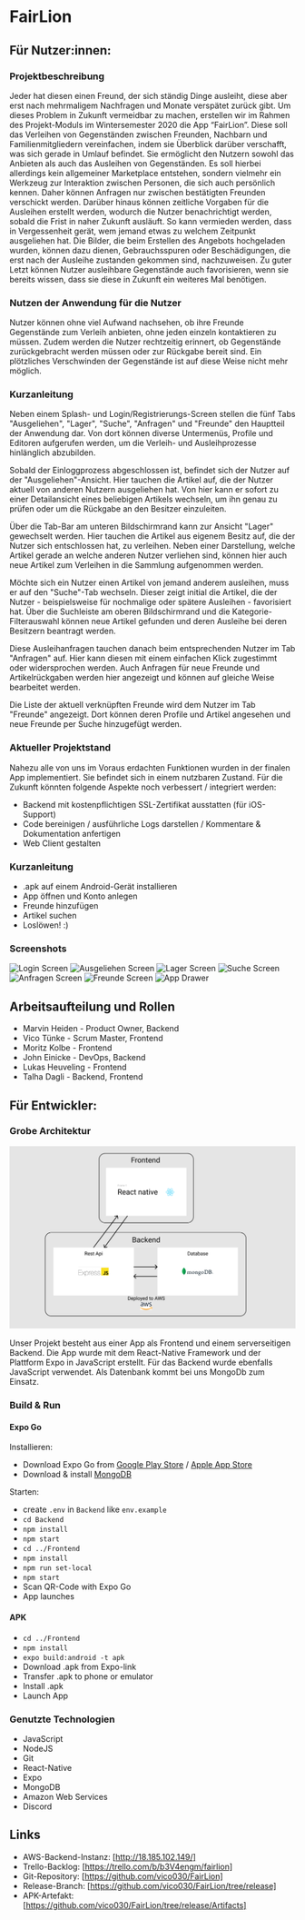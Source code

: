 # FairLion

## Für Nutzer:innen:

### Projektbeschreibung

Jeder hat diesen einen Freund, der sich ständig Dinge ausleiht, diese aber erst nach mehrmaligem Nachfragen und Monate verspätet zurück gibt. Um dieses Problem in Zukunft vermeidbar zu machen, erstellen wir im Rahmen des Projekt-Moduls im Wintersemester 2020 die App “FairLion”. Diese soll das Verleihen von Gegenständen zwischen Freunden, Nachbarn und Familienmitgliedern vereinfachen, indem sie Überblick darüber verschafft, was sich gerade in Umlauf befindet. Sie ermöglicht den Nutzern sowohl das Anbieten als auch das Ausleihen von Gegenständen. Es soll hierbei allerdings kein allgemeiner Marketplace entstehen, sondern vielmehr ein Werkzeug zur Interaktion zwischen Personen, die sich auch persönlich kennen. Daher können Anfragen nur zwischen bestätigten Freunden verschickt werden. Darüber hinaus können zeitliche Vorgaben für die Ausleihen erstellt werden, wodurch die Nutzer benachrichtigt werden, sobald die Frist in naher Zukunft ausläuft. So kann vermieden werden, dass in Vergessenheit gerät, wem jemand etwas zu welchem Zeitpunkt ausgeliehen hat. Die Bilder, die beim Erstellen des Angebots hochgeladen wurden, können dazu dienen, Gebrauchsspuren oder Beschädigungen, die erst nach der Ausleihe zustanden gekommen sind, nachzuweisen. Zu guter Letzt können Nutzer ausleihbare Gegenstände auch favorisieren, wenn sie bereits wissen, dass sie diese in Zukunft ein weiteres Mal benötigen.

### Nutzen der Anwendung für die Nutzer

Nutzer können ohne viel Aufwand nachsehen, ob ihre Freunde Gegenstände zum Verleih anbieten, ohne jeden einzeln kontaktieren zu müssen. Zudem werden die Nutzer rechtzeitig erinnert, ob Gegenstände zurückgebracht werden müssen oder zur Rückgabe bereit sind. Ein plötzliches Verschwinden der Gegenstände ist auf diese Weise nicht mehr möglich. 

### Kurzanleitung

Neben einem Splash- und Login/Registrierungs-Screen stellen die fünf Tabs "Ausgeliehen", "Lager", "Suche", "Anfragen" und "Freunde" den Hauptteil der Anwendung dar. Von dort können diverse Untermenüs, Profile und Editoren aufgerufen werden, um die Verleih- und Ausleihprozesse hinlänglich abzubilden.

Sobald der Einloggprozess abgeschlossen ist, befindet sich der Nutzer auf der "Ausgeliehen"-Ansicht. Hier tauchen die Artikel auf, die der Nutzer aktuell von anderen Nutzern ausgeliehen hat. Von hier kann er sofort zu einer Detailansicht eines beliebigen Artikels wechseln, um ihn genau zu prüfen oder um die Rückgabe an den Besitzer einzuleiten.

Über die Tab-Bar am unteren Bildschirmrand kann zur Ansicht "Lager" gewechselt werden. Hier tauchen die Artikel aus eigenem Besitz auf, die der Nutzer sich entschlossen hat, zu verleihen. Neben einer Darstellung, welche Artikel gerade an welche anderen Nutzer verliehen sind, können hier auch neue Artikel zum Verleihen in die Sammlung aufgenommen werden.

Möchte sich ein Nutzer einen Artikel von jemand anderem ausleihen, muss er auf den "Suche"-Tab wechseln. Dieser zeigt initial die Artikel, die der Nutzer - beispielsweise für nochmalige oder spätere Ausleihen - favorisiert hat. Über die Suchleiste am oberen Bildschirmrand und die Kategorie-Filterauswahl können neue Artikel gefunden und deren Ausleihe bei deren Besitzern beantragt werden.

Diese Ausleihanfragen tauchen danach beim entsprechenden Nutzer im Tab "Anfragen" auf. Hier kann diesen mit einem einfachen Klick zugestimmt oder widersprochen werden. Auch Anfragen für neue Freunde und Artikelrückgaben werden hier angezeigt und können auf gleiche Weise bearbeitet werden.
   
Die Liste der aktuell verknüpften Freunde wird dem Nutzer im Tab "Freunde" angezeigt. Dort können deren Profile und Artikel angesehen und neue Freunde per Suche hinzugefügt werden.

### Aktueller Projektstand

Nahezu alle von uns im Voraus erdachten Funktionen wurden in der finalen App implementiert. Sie befindet sich in einem nutzbaren Zustand. Für die Zukunft könnten folgende Aspekte noch verbessert / integriert werden:

* Backend mit kostenpflichtigen SSL-Zertifikat ausstatten (für iOS-Support)
* Code bereinigen / ausführliche Logs darstellen / Kommentare & Dokumentation anfertigen
* Web Client gestalten

### Kurzanleitung

* .apk auf einem Android-Gerät installieren
* App öffnen und Konto anlegen
* Freunde hinzufügen
* Artikel suchen
* Loslöwen! :)

### Screenshots

![Login Screen]()
![Ausgeliehen Screen]()
![Lager Screen]()
![Suche Screen]()
![Anfragen Screen]()
![Freunde Screen]()
![App Drawer]()

## Arbeitsaufteilung und Rollen

* Marvin Heiden - Product Owner, Backend
* Vico Tünke - Scrum Master, Frontend
* Moritz Kolbe - Frontend
* John Einicke - DevOps, Backend
* Lukas Heuveling - Frontend
* Talha Dagli - Backend, Frontend

## Für Entwickler:

### Grobe Architektur

![Architektur-Skizze](/architecture.png)

Unser Projekt besteht aus einer App als Frontend und einem serverseitigen Backend. Die App wurde mit dem React-Native Framework und der Plattform Expo in JavaScript erstellt. Für das Backend wurde ebenfalls JavaScript verwendet. Als Datenbank kommt bei uns MongoDb zum Einsatz.

### Build & Run

#### Expo Go

Installieren:
* Download Expo Go from [Google Play Store](https://play.google.com/store/apps/details?id=host.exp.exponent) / [Apple App Store](https://apps.apple.com/de/app/expo-go/id982107779)
* Download & install [MongoDB](https://www.mongodb.com/de)

Starten:
* create `.env` in `Backend` like `env.example`
* `cd Backend`
* `npm install`
* `npm start`
* `cd ../Frontend`
* `npm install`
* `npm run set-local`
* `npm start`
* Scan QR-Code with Expo Go
* App launches

#### APK

* `cd ../Frontend`
* `npm install`
* `expo build:android -t apk`
* Download .apk from Expo-link
* Transfer .apk to phone or emulator
* Install .apk
* Launch App

### Genutzte Technologien

* JavaScript
* NodeJS
* Git
* React-Native
* Expo
* MongoDB
* Amazon Web Services
* Discord

## Links

* AWS-Backend-Instanz: [http://18.185.102.149/] 
* Trello-Backlog: [https://trello.com/b/b3V4engm/fairlion]
* Git-Repository: [https://github.com/vico030/FairLion]
* Release-Branch: [https://github.com/vico030/FairLion/tree/release]
* APK-Artefakt: [https://github.com/vico030/FairLion/tree/release/Artifacts]
